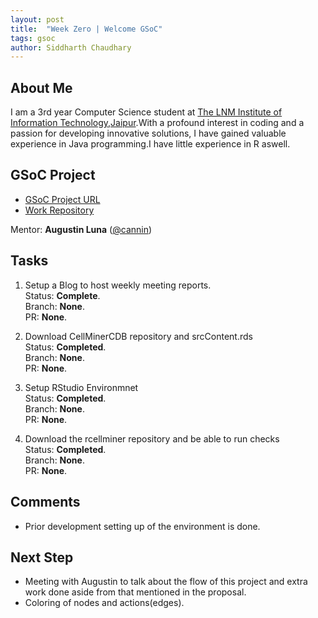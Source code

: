 ```yaml
---
layout: post
title:  "Week Zero | Welcome GSoC"
tags: gsoc
author: Siddharth Chaudhary
---
```


## About Me
I am a 3rd year Computer Science student at [The LNM Institute of Information Technology,Jaipur](https://www.lnmiit.ac.in/).With a profound interest in coding and a passion for developing innovative solutions, I have gained valuable experience in Java programming.I have little experience in R aswell.

## GSoC Project

- [GSoC Project URL](https://summerofcode.withgoogle.com/programs/2023/projects/9bSOdy71)
- [Work Repository](https://github.com/sidd-2203/cellminercdb)

Mentor:
**Augustin Luna** ([@cannin](https://github.com/cannin))

## Tasks

1. Setup a Blog to host weekly meeting reports.  
    Status: **Complete**.     
    Branch: **None**.  
        PR: **None**.  

2. Download CellMinerCDB repository and srcContent.rds  
    Status: **Completed**.  
    Branch: **None**.  
        PR: **None**.


3. Setup RStudio Environmnet  
    Status: **Completed**.  
    Branch: **None**.  
        PR: **None**.  
      

4. Download the rcellminer repository and be able to run checks  
    Status: **Completed**.   
    Branch: **None**.   
        PR: **None**.   
    

## Comments

- Prior development setting up of the environment is done.  

## Next Step

- Meeting with Augustin to talk about the flow of this project and extra work done aside from that mentioned in the proposal.
- Coloring of nodes and actions(edges).
